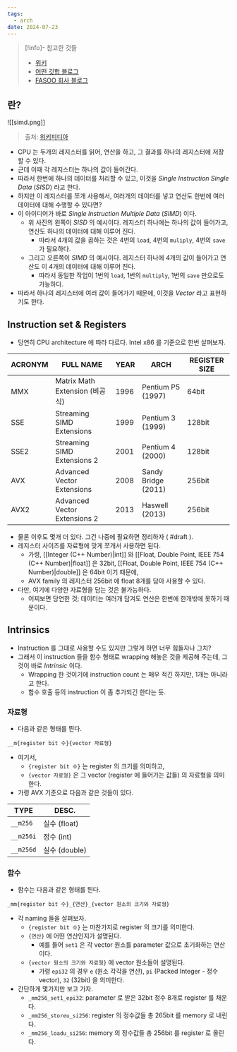 ```yaml
---
tags:
  - arch
date: 2024-07-23
---
```

> [!info]- 참고한 것들
> - [위키](https://en.wikipedia.org/wiki/Single_instruction,_multiple_data)
> - [어떤 깃헙 블로그](https://stonzeteam.github.io/SIMD-%EB%B3%91%EB%A0%AC-%ED%94%84%EB%A1%9C%EA%B7%B8%EB%9E%98%EB%B0%8D/)
> - [FASOO 회사 블로그](https://blog.naver.com/fs0608/221650925743)

## 란?

![[simd.png]]

> 출처: [위키피디아](https://en.wikipedia.org/wiki/Single_instruction,_multiple_data)

- CPU 는 두개의 레지스터를 읽어, 연산을 하고, 그 결과를 하나의 레지스터에 저장할 수 있다.
- 근데 이때 각 레지스터는 하나의 값이 들어간다.
- 따라서 한번에 하나의 데이터를 처리할 수 있고, 이것을 *Single Instruction Single Data* (*SISD*) 라고 한다.
- 하지만 이 레지스터를 쪼개 사용해서, 여러개의 데이터를 넣고 연산도 한번에 여러 데이터에 대해 수행할 수 있다면?
- 이 아이디어가 바로 *Single Instruction Multiple Data* (*SIMD*) 이다.
	- 위 사진의 왼쪽이 *SISD* 의 예시이다. 레지스터 하나에는 하나의 값이 들어가고, 연산도 하나의 데이터에 대해 이루어 진다.
		- 따라서 4개의 값을 곱하는 것은 4번의 `load`, 4번의 `muliply`, 4번의 `save` 가 필요하다.
	- 그리고 오른쪽이 *SIMD* 의 예시이다. 레지스터 하나에 4개의 값이 들어가고 연산도 이 4개의 데이터에 대해 이루어 진다.
		- 따라서 동일한 작업이 1번의 `load`, 1번의 `multiply`, 1번의 `save` 만으로도 가능하다.
- 따라서 하나의 레지스터에 여러 값이 들어가기 때문에, 이것을 *Vector* 라고 표현하기도 한다.

## Instruction set & Registers

- 당연히 CPU architecture 에 따라 다르다. Intel x86 를 기준으로 한번 살펴보자.

| ACRONYM | FULL NAME                    | YEAR | ARCH                | REGISTER SIZE |
| ------- | ---------------------------- | ---- | ------------------- | ------------- |
| MMX     | Matrix Math Extension (비공식)  | 1996 | Pentium P5 (1997)   | 64bit         |
| SSE     | Streaming SIMD Extensions    | 1999 | Pentium 3 (1999)    | 128bit        |
| SSE2    | Streaming SIMD Extensions 2  | 2001 | Pentium 4 (2000)    | 128bit        |
| AVX     | Advanced Vector Extensions   | 2008 | Sandy Bridge (2011) | 256bit        |
| AVX2    | Advanced Vector Extensions 2 | 2013 | Haswell (2013)      | 256bit        |

- 물론 이후도 몇개 더 있다. 그건 나중에 필요하면 정리하자 ( #draft ).
- 레지스터 사이즈를 자료형에 맞게 쪼개서 사용하면 된다.
	- 가령, [[Integer (C++ Number)|int]] 와 [[Float, Double Point, IEEE 754 (C++ Number)|float]] 은 32bit,  [[Float, Double Point, IEEE 754 (C++ Number)|double]] 은 64bit 이기 때문에,
	- AVX family 의 레지스터 256bit 에 float 8개를 담아 사용할 수 있다.
- 다만, 여기에 다양한 자료형을 담는 것은 불가능하다.
	- 어찌보면 당연한 것; 데이터는 여러개 담겨도 연산은 한번에 한개밖에 못하기 때문이다.

## Intrinsics

- Instruction 를 그대로 사용할 수도 있지만 그렇게 하면 너무 힘들자나 그치?
- 그래서 이 instruction 들을 함수 형태로 wrapping 해놓은 것을 제공해 주는데, 그것이 바로 *Intrinsic* 이다.
	- Wrapping 한 것이기에 instruction count 는 매우 적긴 하지만, 1개는 아니라고 한다.
	- 함수 호출 등의 instruction 이 좀 추가되긴 한다는 듯.

### 자료형

- 다음과 같은 형태를 띈다.

```
__m{register bit 수}{vector 자료형}
```

- 여기서,
	- `{register bit 수}` 는 register 의 크기를 의미하고,
	- `{vector 자료형}` 은 그 vector (register 에 들어가는 값들) 의 자료형을 의미한다.
- 가령 AVX 기준으로 다음과 같은 것들이 있다.

| TYPE      | DESC.       |
| --------- | ----------- |
| `__m256`  | 실수 (float)  |
| `__m256i` | 정수 (int)    |
| `__m256d` | 실수 (double) |

### 함수

- 함수는 다음과 같은 형태를 띈다.

```
_mm{register bit 수}_{연산}_{vector 원소의 크기와 자료형}
```

- 각 naming 들을 살펴보자.
	- `{register bit 수}` 는 마찬가지로 register 의 크기를 의미한다.
	- `{연산}` 에 어떤 연산인지가 설명된다.
		- 예를 들어 `set1` 은 각 vector 원소를 parameter 값으로 초기화하는 연산이다.
	- `{vector 원소의 크기와 자료형}` 에 vector 원소들이 설명된다.
		- 가령 `epi32` 의 경우 `e` (원소 각각을 연산), `pi` (Packed Integer - 정수 vector), `32` (32bit) 을 의미한다.
- 간단하게 몇가지만 보고 가자.
	- `_mm256_set1_epi32`: parameter 로 받은 32bit 정수 8개로 register 를 채운다.
	- `_mm256_storeu_si256`: register 의 정수값들 총 265bit 를 memory 로 내린다.
	- `_mm256_loadu_si256`: memory 의 정수값들 총 256bit 를 register 로 올린다.